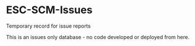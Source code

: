 # ESC-SCM-Issues
Temporary record for issue reports

This is an issues only database - no code developed or deployed from here.

